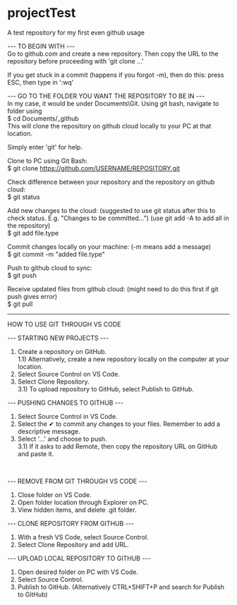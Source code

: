 # projectTest
A test repository for my first even github usage

--- TO BEGIN WITH ---<br />
Go to github.com and create a new repository. Then copy the URL to the repository before proceeding with 'git clone ...'

If you get stuck in a commit (happens if you forgot -m), then do this: press ESC, then type in ':wq'

--- GO TO THE FOLDER YOU WANT THE REPOSITORY TO BE IN ---<br />
In my case, it would be under Documents\Git.
Using git bash, navigate to folder using<br /> $ cd Documents/_github <br />
This will clone the repository on github cloud locally to your PC at that location. 

Simply enter 'git' for help.

Clone to PC using Git Bash:<br />
$ git clone https://github.com/USERNAME/REPOSITORY.git

Check difference between your repository and the repository on github cloud:<br />
$ git status

Add new changes to the cloud: (suggested to use git status after this to check status. E.g. "Changes to be committed...") (use git add -A to add all in the repository)<br />
$ git add file.type

Commit changes locally on your machine: (-m means add a message)<br />
$ git commit -m "added file.type"

Push to github cloud to sync:<br />
$ git push

Receive updated files from github cloud: (might need to do this first if git push gives error)<br />
$ git pull

--------------------------------------------------------------------

HOW TO USE GIT THROUGH VS CODE

--- STARTING NEW PROJECTS ---
1) Create a repository on GitHub.<br />
1.1) Alternatively, create a new repository locally on the computer at your location.
2) Select Source Control on VS Code.
3) Select Clone Repository. <br />
3.1) To upload repository to GitHub, select Publish to GitHub.

--- PUSHING CHANGES TO GITHUB ---
1) Select Source Control in VS Code.
2) Select the ✔ to commit any changes to your files. Remember to add a descriptive message.
3) Select '...' and choose to push. <br />
3.1) If it asks to add Remote, then copy the repository URL on GitHub and paste it. 
<br />

--- REMOVE FROM GIT THROUGH VS CODE ---
1) Close folder on VS Code.
2) Open folder location through Explorer on PC.
3) View hidden items, and delete .git folder.

--- CLONE REPOSITORY FROM GITHUB ---
1) With a fresh VS Code, select Source Control.
2) Select Clone Repository and add URL. 

--- UPLOAD LOCAL REPOSITORY TO GITHUB ---
1) Open desired folder on PC with VS Code.
2) Select Source Control.
3) Publish to GitHub. (Alternatively CTRL+SHIFT+P and search for Publish to GitHub)
